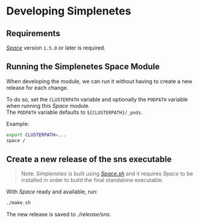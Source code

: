 # Developing Simplenetes

## Requirements
[_Space_](https://space.sh/) version `1.5.0` or later is required.

## Running the Simplenetes Space Module
When developing the module, we can run it without having to create a new release for each change.

To do so, set the `CLUSTERPATH` variable and optionally the `PODPATH` variable when running this _Space_ module.  
The `PODPATH` variable defaults to `${CLUSTERPATH}/_pods`.

Example:
```sh
export CLUSTERPATH=...
space /
```

## Create a new release of the sns executable
> Note: _Simplenetes_ is built using [_Space.sh_](https://space.sh) and it requires _Space_ to be installed in order to build the final standalone executable.

With _Space_ ready and available, run:  
```sh
./make.sh
```

The new release is saved to _./release/sns_.
